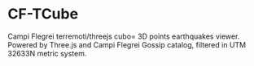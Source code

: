 # CF-TCube
Campi Flegrei terremoti/threejs cubo= 3D points earthquakes viewer. Powered by Three.js and Campi Flegrei Gossip catalog, filtered in UTM 32633N metric system.
